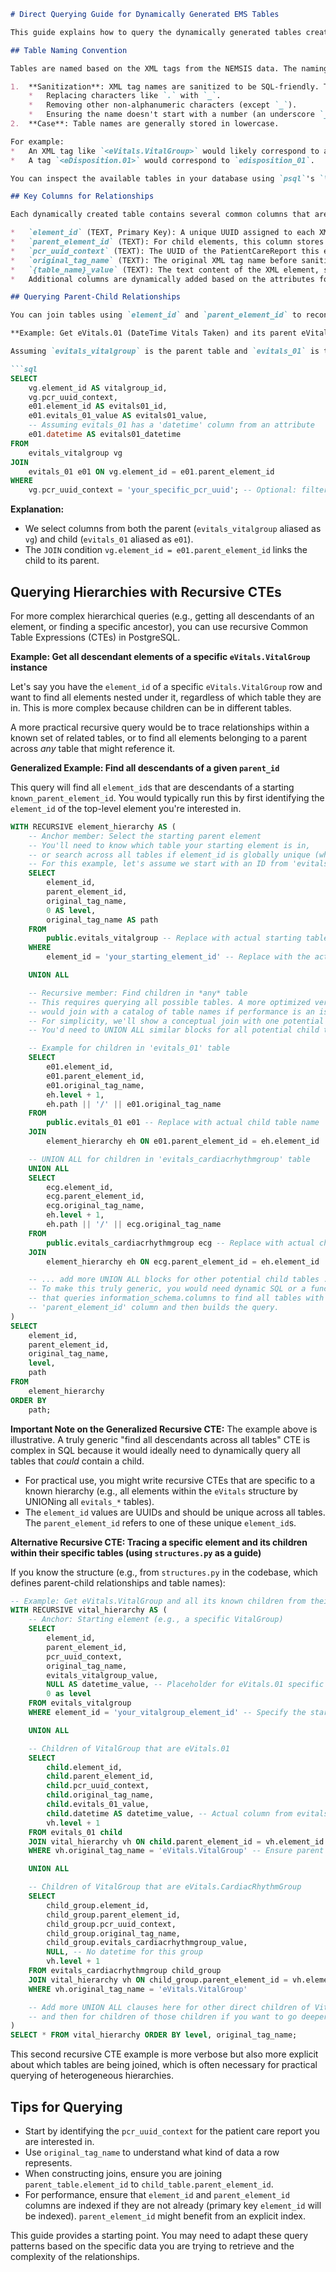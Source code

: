```markdown
# Direct Querying Guide for Dynamically Generated EMS Tables

This guide explains how to query the dynamically generated tables created by the NEMSIS XML ingestion process. Since the flat views (e.g., `v_evitals_flat`) have been removed, you will need to query the base tables directly.

## Table Naming Convention

Tables are named based on the XML tags from the NEMSIS data. The naming convention is as follows:

1.  **Sanitization**: XML tag names are sanitized to be SQL-friendly. This typically involves:
    *   Replacing characters like `.` with `_`.
    *   Removing other non-alphanumeric characters (except `_`).
    *   Ensuring the name doesn't start with a number (an underscore `_` might be prepended).
2.  **Case**: Table names are generally stored in lowercase.

For example:
*   An XML tag like `<eVitals.VitalGroup>` would likely correspond to a table named `evitals_vitalgroup`.
*   A tag `<eDisposition.01>` would correspond to `edisposition_01`.

You can inspect the available tables in your database using `psql`'s `\dt` command or by querying `information_schema.tables`.

## Key Columns for Relationships

Each dynamically created table contains several common columns that are essential for understanding relationships and data context:

*   `element_id` (TEXT, Primary Key): A unique UUID assigned to each XML element instance. This is the primary key for its table.
*   `parent_element_id` (TEXT): For child elements, this column stores the `element_id` of its direct parent element. For root elements of a section (e.g., the main `evitals` element), this will be `NULL`.
*   `pcr_uuid_context` (TEXT): The UUID of the PatientCareReport this element belongs to. Useful for filtering data for a specific report.
*   `original_tag_name` (TEXT): The original XML tag name before sanitization (e.g., `eVitals.VitalGroup`).
*   `{table_name}_value` (TEXT): The text content of the XML element, stored in a per-table column named after the table (e.g., `evitals_01_value`).
*   Additional columns are dynamically added based on the attributes found in the XML elements. For example, if an element `<eVitals.01 DateTime="2023-01-01T12:00:00">` exists, the `evitals_01` table would likely have a `datetime` column.

## Querying Parent-Child Relationships

You can join tables using `element_id` and `parent_element_id` to reconstruct the hierarchy.

**Example: Get eVitals.01 (DateTime Vitals Taken) and its parent eVitals.VitalGroup**

Assuming `evitals_vitalgroup` is the parent table and `evitals_01` is the child table:

```sql
SELECT
    vg.element_id AS vitalgroup_id,
    vg.pcr_uuid_context,
    e01.element_id AS evitals01_id,
    e01.evitals_01_value AS evitals01_value,
    -- Assuming evitals_01 has a 'datetime' column from an attribute
    e01.datetime AS evitals01_datetime
FROM
    evitals_vitalgroup vg
JOIN
    evitals_01 e01 ON vg.element_id = e01.parent_element_id
WHERE
    vg.pcr_uuid_context = 'your_specific_pcr_uuid'; -- Optional: filter by PCR
```

**Explanation:**
*   We select columns from both the parent (`evitals_vitalgroup` aliased as `vg`) and child (`evitals_01` aliased as `e01`).
*   The `JOIN` condition `vg.element_id = e01.parent_element_id` links the child to its parent.

## Querying Hierarchies with Recursive CTEs

For more complex hierarchical queries (e.g., getting all descendants of an element, or finding a specific ancestor), you can use recursive Common Table Expressions (CTEs) in PostgreSQL.

**Example: Get all descendant elements of a specific `eVitals.VitalGroup` instance**

Let's say you have the `element_id` of a specific `eVitals.VitalGroup` row and want to find all elements nested under it, regardless of which table they are in. This is more complex because children can be in different tables.

A more practical recursive query would be to trace relationships within a known set of related tables, or to find all elements belonging to a parent across *any* table that might reference it.

**Generalized Example: Find all descendants of a given `parent_id`**

This query will find all `element_id`s that are descendants of a starting `known_parent_element_id`. You would typically run this by first identifying the `element_id` of the top-level element you're interested in.

```sql
WITH RECURSIVE element_hierarchy AS (
    -- Anchor member: Select the starting parent element
    -- You'll need to know which table your starting element is in,
    -- or search across all tables if element_id is globally unique (which it is).
    -- For this example, let's assume we start with an ID from 'evitals_vitalgroup'
    SELECT
        element_id,
        parent_element_id,
        original_tag_name,
        0 AS level,
        original_tag_name AS path
    FROM
        public.evitals_vitalgroup -- Replace with actual starting table if known
    WHERE
        element_id = 'your_starting_element_id' -- Replace with the actual ID

    UNION ALL

    -- Recursive member: Find children in *any* table
    -- This requires querying all possible tables. A more optimized version
    -- would join with a catalog of table names if performance is an issue.
    -- For simplicity, we'll show a conceptual join with one potential child table.
    -- You'd need to UNION ALL similar blocks for all potential child table types.

    -- Example for children in 'evitals_01' table
    SELECT
        e01.element_id,
        e01.parent_element_id,
        e01.original_tag_name,
        eh.level + 1,
        eh.path || '/' || e01.original_tag_name
    FROM
        public.evitals_01 e01 -- Replace with actual child table name
    JOIN
        element_hierarchy eh ON e01.parent_element_id = eh.element_id

    -- UNION ALL for children in 'evitals_cardiacrhythmgroup' table
    UNION ALL
    SELECT
        ecg.element_id,
        ecg.parent_element_id,
        ecg.original_tag_name,
        eh.level + 1,
        eh.path || '/' || ecg.original_tag_name
    FROM
        public.evitals_cardiacrhythmgroup ecg -- Replace with actual child table name
    JOIN
        element_hierarchy eh ON ecg.parent_element_id = eh.element_id

    -- ... add more UNION ALL blocks for other potential child tables ...
    -- To make this truly generic, you would need dynamic SQL or a function
    -- that queries information_schema.columns to find all tables with a
    -- 'parent_element_id' column and then builds the query.
)
SELECT
    element_id,
    parent_element_id,
    original_tag_name,
    level,
    path
FROM
    element_hierarchy
ORDER BY
    path;
```

**Important Note on the Generalized Recursive CTE:**
The example above is illustrative. A truly generic "find all descendants across all tables" CTE is complex in SQL because it would ideally need to dynamically query all tables that *could* contain a child.
*   For practical use, you might write recursive CTEs that are specific to a known hierarchy (e.g., all elements within the `eVitals` structure by UNIONing all `evitals_*` tables).
*   The `element_id` values are UUIDs and should be unique across all tables. The `parent_element_id` refers to one of these unique `element_id`s.

**Alternative Recursive CTE: Tracing a specific element and its children within their specific tables (using `structures.py` as a guide)**

If you know the structure (e.g., from `structures.py` in the codebase, which defines parent-child relationships and table names):

```sql
-- Example: Get eVitals.VitalGroup and all its known children from their specific tables
WITH RECURSIVE vital_hierarchy AS (
    -- Anchor: Starting element (e.g., a specific VitalGroup)
    SELECT
        element_id,
        parent_element_id,
        pcr_uuid_context,
        original_tag_name,
        evitals_vitalgroup_value,
        NULL AS datetime_value, -- Placeholder for eVitals.01 specific column
        0 as level
    FROM evitals_vitalgroup
    WHERE element_id = 'your_vitalgroup_element_id' -- Specify the starting parent

    UNION ALL

    -- Children of VitalGroup that are eVitals.01
    SELECT
        child.element_id,
        child.parent_element_id,
        child.pcr_uuid_context,
        child.original_tag_name,
        child.evitals_01_value,
        child.datetime AS datetime_value, -- Actual column from evitals_01
        vh.level + 1
    FROM evitals_01 child
    JOIN vital_hierarchy vh ON child.parent_element_id = vh.element_id
    WHERE vh.original_tag_name = 'eVitals.VitalGroup' -- Ensure parent is of the correct type

    UNION ALL

    -- Children of VitalGroup that are eVitals.CardiacRhythmGroup
    SELECT
        child_group.element_id,
        child_group.parent_element_id,
        child_group.pcr_uuid_context,
        child_group.original_tag_name,
        child_group.evitals_cardiacrhythmgroup_value,
        NULL, -- No datetime for this group
        vh.level + 1
    FROM evitals_cardiacrhythmgroup child_group
    JOIN vital_hierarchy vh ON child_group.parent_element_id = vh.element_id
    WHERE vh.original_tag_name = 'eVitals.VitalGroup'

    -- Add more UNION ALL clauses here for other direct children of VitalGroup
    -- and then for children of those children if you want to go deeper and know the structure
)
SELECT * FROM vital_hierarchy ORDER BY level, original_tag_name;
```

This second recursive CTE example is more verbose but also more explicit about which tables are being joined, which is often necessary for practical querying of heterogeneous hierarchies.

## Tips for Querying
*   Start by identifying the `pcr_uuid_context` for the patient care report you are interested in.
*   Use `original_tag_name` to understand what kind of data a row represents.
*   When constructing joins, ensure you are joining `parent_table.element_id` to `child_table.parent_element_id`.
*   For performance, ensure that `element_id` and `parent_element_id` columns are indexed if they are not already (primary key `element_id` will be indexed). `parent_element_id` might benefit from an explicit index.

This guide provides a starting point. You may need to adapt these query patterns based on the specific data you are trying to retrieve and the complexity of the relationships.
```
